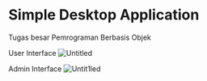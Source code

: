 # Simple Desktop Application

Tugas besar Pemrograman Berbasis Objek

User Interface
![Untitled](https://user-images.githubusercontent.com/56554261/145443583-397934d3-6e6b-4ca3-8ca1-fb4bb92a4b7e.png)

Admin Interface
![Untit1led](https://user-images.githubusercontent.com/56554261/145443952-a3d5d1e5-ae12-4ff9-b2ba-870e0bee1167.png)

